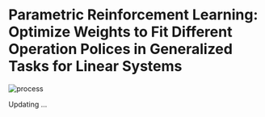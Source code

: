 # Parametric Reinforcement Learning: Optimize Weights to Fit Different Operation Polices in Generalized Tasks for Linear Systems 



![process](./assets/process.png)



Updating ...
